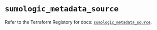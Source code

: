# `sumologic_metadata_source`

Refer to the Terraform Registory for docs: [`sumologic_metadata_source`](https://www.terraform.io/docs/providers/sumologic/r/metadata_source).
